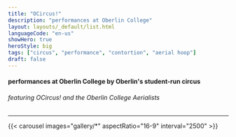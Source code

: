 ```yaml
---
title: "OCircus!"
description: "performances at Oberlin College"
layout: layouts/_default/list.html
languageCode: "en-us"
showHero: true
heroStyle: big
tags: ["circus", "performance", "contortion", "aerial hoop"]
draft: false
---
```

#### performances at Oberlin College by Oberlin's student-run circus
###### featuring OCircus! and the Oberlin College Aerialists
---

{{< carousel images="gallery/*" aspectRatio="16-9" interval="2500" >}}
